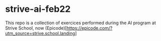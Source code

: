 # strive-ai-feb22
This repo is a collection of exercices performed during the AI program at Strive School, now (Epicode)[https://epicode.com/?utm_source=strive.school.landing] 
